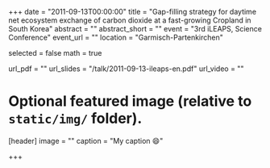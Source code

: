 +++
date = "2011-09-13T00:00:00"
title = "Gap-filling strategy for daytime net ecosystem exchange of carbon dioxide at a fast-growing Cropland in South Korea"
abstract = ""
abstract_short = ""
event = "3rd iLEAPS, Science Conference"
event_url = ""
location = "Garmisch-Partenkirchen"

selected = false
math = true

url_pdf = ""
url_slides = "/talk/2011-09-13-ileaps-en.pdf"
url_video = ""

# Optional featured image (relative to `static/img/` folder).
[header]
image = ""
caption = "My caption :smile:"

+++
